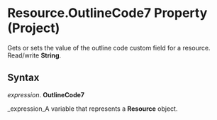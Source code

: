
# Resource.OutlineCode7 Property (Project)

 Gets or sets the value of the outline code custom field for a resource. Read/write **String**.


## Syntax

 _expression_. **OutlineCode7**

 _expression_A variable that represents a  **Resource** object.

